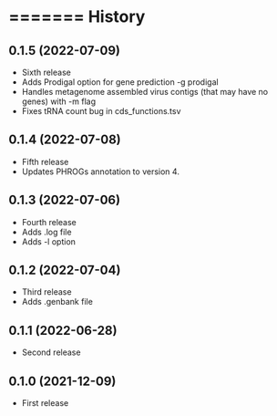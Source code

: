 =======
History
=======

0.1.5 (2022-07-09)
------------------

* Sixth release
* Adds Prodigal option for gene prediction -g prodigal
* Handles metagenome assembled virus contigs (that may have no genes) with -m flag
* Fixes tRNA count bug in cds_functions.tsv

0.1.4 (2022-07-08)
------------------

* Fifth release
* Updates PHROGs annotation to version 4.

0.1.3 (2022-07-06)
------------------

* Fourth release
* Adds .log file
* Adds -l option

0.1.2 (2022-07-04)
------------------

* Third release
* Adds .genbank file

0.1.1 (2022-06-28)
------------------

* Second release

0.1.0 (2021-12-09)
------------------

* First release
